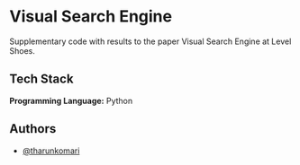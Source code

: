 
# Visual Search Engine

Supplementary code with results to the paper Visual Search Engine at Level Shoes.


## Tech Stack

**Programming Language:** Python




## Authors

- [@tharunkomari](https://www.github.com/tharunkomari)
